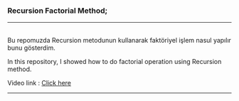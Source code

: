 
<html>

<body>
	<h3> Recursion Factorial Method; </h3>
<hr>
<p>
<br> 
Bu repomuzda Recursion  metodunun kullanarak faktöriyel işlem nasul yapılır bunu gösterdim. <br>


In this repository, I showed how to do factorial operation using Recursion method. <br>

Video link : <a href="https://www.youtube.com/watch?v=f8bBYDAfV8E">Click here</a>
</p>
<hr>


</body>
</html>